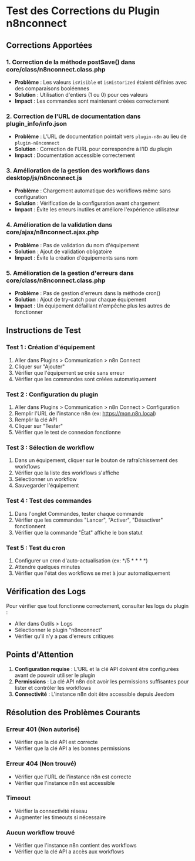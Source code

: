 # Test des Corrections du Plugin n8nconnect

## Corrections Apportées

### 1. Correction de la méthode postSave() dans core/class/n8nconnect.class.php
- **Problème** : Les valeurs `isVisible` et `isHistorized` étaient définies avec des comparaisons booléennes
- **Solution** : Utilisation d'entiers (1 ou 0) pour ces valeurs
- **Impact** : Les commandes sont maintenant créées correctement

### 2. Correction de l'URL de documentation dans plugin_info/info.json
- **Problème** : L'URL de documentation pointait vers `plugin-n8n` au lieu de `plugin-n8nconnect`
- **Solution** : Correction de l'URL pour correspondre à l'ID du plugin
- **Impact** : Documentation accessible correctement

### 3. Amélioration de la gestion des workflows dans desktop/js/n8nconnect.js
- **Problème** : Chargement automatique des workflows même sans configuration
- **Solution** : Vérification de la configuration avant chargement
- **Impact** : Évite les erreurs inutiles et améliore l'expérience utilisateur

### 4. Amélioration de la validation dans core/ajax/n8nconnect.ajax.php
- **Problème** : Pas de validation du nom d'équipement
- **Solution** : Ajout de validation obligatoire
- **Impact** : Évite la création d'équipements sans nom

### 5. Amélioration de la gestion d'erreurs dans core/class/n8nconnect.class.php
- **Problème** : Pas de gestion d'erreurs dans la méthode cron()
- **Solution** : Ajout de try-catch pour chaque équipement
- **Impact** : Un équipement défaillant n'empêche plus les autres de fonctionner

## Instructions de Test

### Test 1 : Création d'équipement
1. Aller dans Plugins > Communication > n8n Connect
2. Cliquer sur "Ajouter"
3. Vérifier que l'équipement se crée sans erreur
4. Vérifier que les commandes sont créées automatiquement

### Test 2 : Configuration du plugin
1. Aller dans Plugins > Communication > n8n Connect > Configuration
2. Remplir l'URL de l'instance n8n (ex: https://mon.n8n.local)
3. Remplir la clé API
4. Cliquer sur "Tester"
5. Vérifier que le test de connexion fonctionne

### Test 3 : Sélection de workflow
1. Dans un équipement, cliquer sur le bouton de rafraîchissement des workflows
2. Vérifier que la liste des workflows s'affiche
3. Sélectionner un workflow
4. Sauvegarder l'équipement

### Test 4 : Test des commandes
1. Dans l'onglet Commandes, tester chaque commande
2. Vérifier que les commandes "Lancer", "Activer", "Désactiver" fonctionnent
3. Vérifier que la commande "État" affiche le bon statut

### Test 5 : Test du cron
1. Configurer un cron d'auto-actualisation (ex: */5 * * * *)
2. Attendre quelques minutes
3. Vérifier que l'état des workflows se met à jour automatiquement

## Vérification des Logs

Pour vérifier que tout fonctionne correctement, consulter les logs du plugin :
- Aller dans Outils > Logs
- Sélectionner le plugin "n8nconnect"
- Vérifier qu'il n'y a pas d'erreurs critiques

## Points d'Attention

1. **Configuration requise** : L'URL et la clé API doivent être configurées avant de pouvoir utiliser le plugin
2. **Permissions** : La clé API n8n doit avoir les permissions suffisantes pour lister et contrôler les workflows
3. **Connectivité** : L'instance n8n doit être accessible depuis Jeedom

## Résolution des Problèmes Courants

### Erreur 401 (Non autorisé)
- Vérifier que la clé API est correcte
- Vérifier que la clé API a les bonnes permissions

### Erreur 404 (Non trouvé)
- Vérifier que l'URL de l'instance n8n est correcte
- Vérifier que l'instance n8n est accessible

### Timeout
- Vérifier la connectivité réseau
- Augmenter les timeouts si nécessaire

### Aucun workflow trouvé
- Vérifier que l'instance n8n contient des workflows
- Vérifier que la clé API a accès aux workflows 